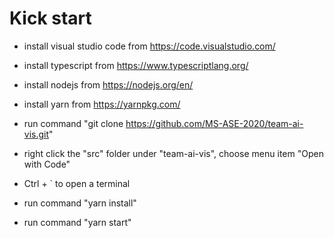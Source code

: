 # Kick start

* install visual studio code from https://code.visualstudio.com/
* install typescript from https://www.typescriptlang.org/
* install nodejs from https://nodejs.org/en/ 
* install yarn from https://yarnpkg.com/

* run command "git clone https://github.com/MS-ASE-2020/team-ai-vis.git"
* right click the "src" folder under "team-ai-vis", choose menu item "Open with Code"
* Ctrl + ` to open a terminal
* run command "yarn install"
* run command "yarn start"
  
